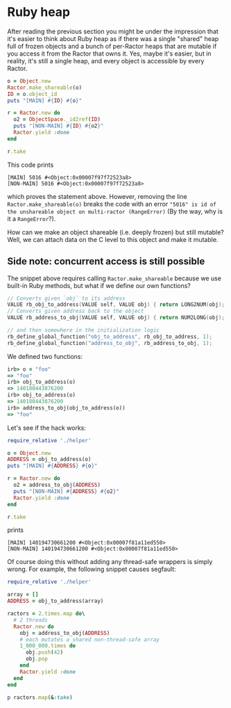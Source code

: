 # Ruby heap

After reading the previous section you might be under the impression that it's easier to think about Ruby heap as if there was a single "shared" heap full of frozen objects and a bunch of per-Ractor heaps that are mutable if you access it from the Ractor that owns it. Yes, maybe it's easier, but in reality, it's still a single heap, and every object is accessible by every Ractor.

```ruby
o = Object.new
Ractor.make_shareable(o)
ID = o.object_id
puts "[MAIN] #{ID} #{o}"

r = Ractor.new do
  o2 = ObjectSpace._id2ref(ID)
  puts "[NON-MAIN] #{ID} #{o2}"
  Ractor.yield :done
end

r.take
```

This code prints

```
[MAIN] 5016 #<Object:0x00007f97f72523a8>
[NON-MAIN] 5016 #<Object:0x00007f97f72523a8>
```

which proves the statement above. However, removing the line `Ractor.make_shareable(o)` breaks the code with an error `"5016" is id of the unshareable object on multi-ractor (RangeError)` (By the way, why is it a `RangeError`?).

How can we make an object shareable (i.e. deeply frozen) but still mutable? Well, we can attach data on the C level to this object and make it mutable.

## Side note: concurrent access is still possible

The snippet above requires calling `Ractor.make_shareable` because we use built-in Ruby methods, but what if we define our own functions?

```c
// Converts given `obj` to its address
VALUE rb_obj_to_address(VALUE self, VALUE obj) { return LONG2NUM(obj); }
// Converts given address back to the object
VALUE rb_address_to_obj(VALUE self, VALUE obj) { return NUM2LONG(obj); }

// and then somewhere in the initialization logic
rb_define_global_function("obj_to_address", rb_obj_to_address, 1);
rb_define_global_function("address_to_obj", rb_address_to_obj, 1);
```

We defined two functions:

```ruby
irb> o = "foo"
=> "foo"
irb> obj_to_address(o)
=> 140180443876200
irb> obj_to_address(o)
=> 140180443876200
irb> address_to_obj(obj_to_address(o))
=> "foo"
```

Let's see if the hack works:

```ruby
require_relative './helper'

o = Object.new
ADDRESS = obj_to_address(o)
puts "[MAIN] #{ADDRESS} #{o}"

r = Ractor.new do
  o2 = address_to_obj(ADDRESS)
  puts "[NON-MAIN] #{ADDRESS} #{o2}"
  Ractor.yield :done
end

r.take
```

prints

```
[MAIN] 140194730661200 #<Object:0x00007f81a11ed550>
[NON-MAIN] 140194730661200 #<Object:0x00007f81a11ed550>
```

Of course doing this without adding any thread-safe wrappers is simply wrong. For example, the following snippet causes segfault:

```ruby
require_relative './helper'

array = []
ADDRESS = obj_to_address(array)

ractors = 2.times.map do\
  # 2 threads
  Ractor.new do
    obj = address_to_obj(ADDRESS)
    # each mutates a shared non-thread-safe array
    1_000_000.times do
      obj.push(42)
      obj.pop
    end
    Ractor.yield :done
  end
end

p ractors.map(&:take)
```
